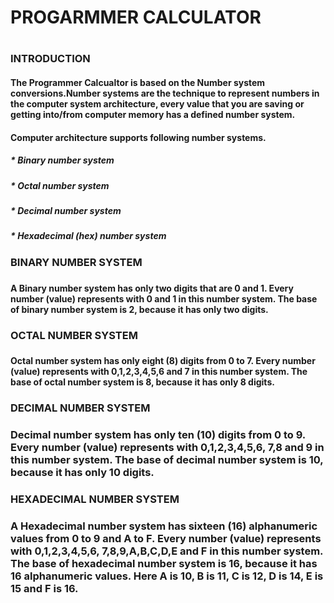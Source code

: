    <H1>PROGARMMER CALCULATOR<H1>
  
  <h3> INTRODUCTION
  
<H4>The Programmer Calcualtor is based on the Number system conversions.Number systems are the technique to represent numbers in the computer system architecture, 
every value that you are saving or getting into/from computer memory has a defined number 
system.<H4>
   
<h4>Computer architecture supports following number systems.<h4>
<h5>* Binary number system
<h5>* Octal number system
<h5>* Decimal number system
<h5>* Hexadecimal (hex) number system<h5>
   
<h3>BINARY NUMBER SYSTEM<h3>

<h4>A Binary number system has only two digits that are 0 and 1. Every number (value) represents 
with 0 and 1 in this number system. The base of binary number system is 2, because it has only 
two digits.<h4>

<h3>OCTAL NUMBER SYSTEM<h3>

<h4>Octal number system has only eight (8) digits from 0 to 7. Every number (value) represents with 
0,1,2,3,4,5,6 and 7 in this number system. The base of octal number system is 8, because it has 
only 8 digits.<h4>

<h3>DECIMAL NUMBER SYSTEM<h3>

Decimal number system has only ten (10) digits from 0 to 9. Every number (value) represents 
with 0,1,2,3,4,5,6, 7,8 and 9 in this number system. The base of decimal number system is 10, 
because it has only 10 digits.

<h3>HEXADECIMAL NUMBER SYSTEM<h3>

A Hexadecimal number system has sixteen (16) alphanumeric values from 0 to 9 and A to F. 
Every number (value) represents with 0,1,2,3,4,5,6, 7,8,9,A,B,C,D,E and F in this number 
system. The base of hexadecimal number system is 16, because it has 16 alphanumeric values. 
Here A is 10, B is 11, C is 12, D is 14, E is 15 and F is 16.
